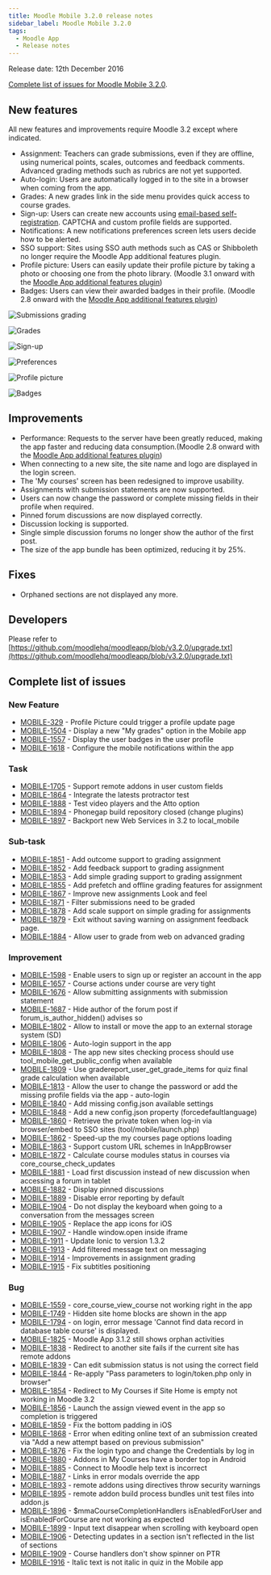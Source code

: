 ```yaml
---
title: Moodle Mobile 3.2.0 release notes
sidebar_label: Moodle Mobile 3.2.0
tags:
  - Moodle App
  - Release notes
---
```


Release date: 12th December 2016

[Complete list of issues for Moodle Mobile 3.2.0](https://moodle.atlassian.net/jira/secure/ReleaseNote.jspa?projectId=10070&version=15458).

## New features

All new features and improvements require Moodle 3.2 except where indicated.

- Assignment: Teachers can grade submissions, even if they are offline, using numerical points, scales, outcomes and feedback comments. Advanced grading methods such as rubrics are not yet supported.
- Auto-login: Users are automatically logged in to the site in a browser when coming from the app.
- Grades: A new grades link in the side menu provides quick access to course grades.
- Sign-up: Users can create new accounts using [email-based self-registration](https://docs.moodle.org/en/Email-based_self-registration). CAPTCHA and custom profile fields are supported.
- Notifications: A new notifications preferences screen lets users decide how to be alerted.
- SSO support: Sites using SSO auth methods such as CAS or Shibboleth no longer require the Moodle App additional features plugin.
- Profile picture: Users can easily update their profile picture by taking a photo or choosing one from the photo library. (Moodle 3.1 onward with the [Moodle App additional features plugin](https://moodle.org/plugins/view.php?plugin=local_mobile))
- Badges: Users can view their awarded badges in their profile. (Moodle 2.8 onward with the [Moodle App additional features plugin](https://moodle.org/plugins/view.php?plugin=local_mobile))

<div className="row">
<div className="col" style={{maxWidth: 300}}>

![Submissions grading](./_files/mm32001.png)

</div>
<div className="col" style={{maxWidth: 300}}>

![Grades](./_files/mm32002.png)

</div>
<div className="col" style={{maxWidth: 300}}>

![Sign-up](./_files/mm32003.png)

</div>
</div><div className="row">
<div className="col" style={{maxWidth: 300}}>

![Preferences](./_files/mm32004.png)

</div>
<div className="col" style={{maxWidth: 300}}>

![Profile picture](./_files/mm32005.png)

</div>
<div className="col" style={{maxWidth: 300}}>

![Badges](./_files/mm32006.png)

</div>
</div>

## Improvements

- Performance: Requests to the server have been greatly reduced, making the app faster and reducing data consumption.(Moodle 2.8 onward with the [Moodle App additional features plugin](https://moodle.org/plugins/view.php?plugin=local_mobile))
- When connecting to a new site, the site name and logo are displayed in the login screen.
- The 'My courses' screen has been redesigned to improve usability.
- Assignments with submission statements are now supported.
- Users can now change the password or complete missing fields in their profile when required.
- Pinned forum discussions are now displayed correctly.
- Discussion locking is supported.
- Single simple discussion forums no longer show the author of the first post.
- The size of the app bundle has been optimized, reducing it by 25%.

## Fixes

- Orphaned sections are not displayed any more.

## Developers

Please refer to [https://github.com/moodlehq/moodleapp/blob/v3.2.0/upgrade.txt](https://github.com/moodlehq/moodleapp/blob/v3.2.0/upgrade.txt)

## Complete list of issues

### New Feature

- [MOBILE-329](https://moodle.atlassian.net/browse/MOBILE-329) - Profile Picture could trigger a profile update page
- [MOBILE-1504](https://moodle.atlassian.net/browse/MOBILE-1504) - Display a new "My grades" option in the Mobile app
- [MOBILE-1557](https://moodle.atlassian.net/browse/MOBILE-1557) - Display the user badges in the user profile
- [MOBILE-1618](https://moodle.atlassian.net/browse/MOBILE-1618) - Configure the mobile notifications within the app

### Task

- [MOBILE-1705](https://moodle.atlassian.net/browse/MOBILE-1705) - Support remote addons in user custom fields
- [MOBILE-1864](https://moodle.atlassian.net/browse/MOBILE-1864) - Integrate the latests protractor test
- [MOBILE-1888](https://moodle.atlassian.net/browse/MOBILE-1888) - Test video players and the Atto option
- [MOBILE-1894](https://moodle.atlassian.net/browse/MOBILE-1894) - Phonegap build repository closed (change plugins)
- [MOBILE-1897](https://moodle.atlassian.net/browse/MOBILE-1897) - Backport new Web Services in 3.2 to local_mobile

### Sub-task

- [MOBILE-1851](https://moodle.atlassian.net/browse/MOBILE-1851) - Add outcome support to grading assignment
- [MOBILE-1852](https://moodle.atlassian.net/browse/MOBILE-1852) - Add feedback support to grading assignment
- [MOBILE-1853](https://moodle.atlassian.net/browse/MOBILE-1853) - Add simple grading support to grading assignment
- [MOBILE-1855](https://moodle.atlassian.net/browse/MOBILE-1855) - Add prefetch and offline grading features for assignment
- [MOBILE-1867](https://moodle.atlassian.net/browse/MOBILE-1867) - Improve new assignments Look and feel
- [MOBILE-1871](https://moodle.atlassian.net/browse/MOBILE-1871) - Filter submissions need to be graded
- [MOBILE-1878](https://moodle.atlassian.net/browse/MOBILE-1878) - Add scale support on simple grading for assignments
- [MOBILE-1879](https://moodle.atlassian.net/browse/MOBILE-1879) - Exit without saving warning on assignment feedback page.
- [MOBILE-1884](https://moodle.atlassian.net/browse/MOBILE-1884) - Allow user to grade from web on advanced grading

### Improvement

<!-- cspell:disable -->

- [MOBILE-1598](https://moodle.atlassian.net/browse/MOBILE-1598) - Enable users to sign up or register an account in the app
- [MOBILE-1657](https://moodle.atlassian.net/browse/MOBILE-1657) - Course actions under course are very tight
- [MOBILE-1676](https://moodle.atlassian.net/browse/MOBILE-1676) - Allow submitting assignments with submission statement
- [MOBILE-1687](https://moodle.atlassian.net/browse/MOBILE-1687) - Hide author of the forum post if forum_is_author_hidden() advises so
- [MOBILE-1802](https://moodle.atlassian.net/browse/MOBILE-1802) - Allow to install or move the app to an external storage system (SD)
- [MOBILE-1806](https://moodle.atlassian.net/browse/MOBILE-1806) - Auto-login support in the app
- [MOBILE-1808](https://moodle.atlassian.net/browse/MOBILE-1808) - The app new sites checking process should use tool_mobile_get_public_config when available
- [MOBILE-1809](https://moodle.atlassian.net/browse/MOBILE-1809) - Use gradereport_user_get_grade_items for quiz final grade calculation when available
- [MOBILE-1813](https://moodle.atlassian.net/browse/MOBILE-1813) - Allow the user to change the password or add the missing profile fields via the app - auto-login
- [MOBILE-1840](https://moodle.atlassian.net/browse/MOBILE-1840) - Add missing config.json available settings
- [MOBILE-1848](https://moodle.atlassian.net/browse/MOBILE-1848) - Add a new config.json property (forcedefaultlanguage)
- [MOBILE-1860](https://moodle.atlassian.net/browse/MOBILE-1860) - Retrieve the private token when log-in via browser/embed to SSO sites (tool/mobile/launch.php)
- [MOBILE-1862](https://moodle.atlassian.net/browse/MOBILE-1862) - Speed-up the my courses page options loading
- [MOBILE-1863](https://moodle.atlassian.net/browse/MOBILE-1863) - Support custom URL schemes in InAppBrowser
- [MOBILE-1872](https://moodle.atlassian.net/browse/MOBILE-1872) - Calculate course modules status in courses via core_course_check_updates
- [MOBILE-1881](https://moodle.atlassian.net/browse/MOBILE-1881) - Load first discussion instead of new discussion when accessing a forum in tablet
- [MOBILE-1882](https://moodle.atlassian.net/browse/MOBILE-1882) - Display pinned discussions
- [MOBILE-1889](https://moodle.atlassian.net/browse/MOBILE-1889) - Disable error reporting by default
- [MOBILE-1904](https://moodle.atlassian.net/browse/MOBILE-1904) - Do not display the keyboard when going to a conversation from the messages screen
- [MOBILE-1905](https://moodle.atlassian.net/browse/MOBILE-1905) - Replace the app icons for iOS
- [MOBILE-1907](https://moodle.atlassian.net/browse/MOBILE-1907) - Handle window.open inside iframe
- [MOBILE-1911](https://moodle.atlassian.net/browse/MOBILE-1911) - Update Ionic to version 1.3.2
- [MOBILE-1913](https://moodle.atlassian.net/browse/MOBILE-1913) - Add filtered message text on messaging
- [MOBILE-1914](https://moodle.atlassian.net/browse/MOBILE-1914) - Improvements in assignment grading
- [MOBILE-1915](https://moodle.atlassian.net/browse/MOBILE-1915) - Fix subtitles positioning

<!-- cspell:enable -->

### Bug

- [MOBILE-1559](https://moodle.atlassian.net/browse/MOBILE-1559) - core_course_view_course not working right in the app
- [MOBILE-1749](https://moodle.atlassian.net/browse/MOBILE-1749) - Hidden site home blocks are shown in the app
- [MOBILE-1794](https://moodle.atlassian.net/browse/MOBILE-1794) - on login, error message 'Cannot find data record in database table course' is displayed.
- [MOBILE-1825](https://moodle.atlassian.net/browse/MOBILE-1825) - Moodle App 3.1.2 still shows orphan activities
- [MOBILE-1838](https://moodle.atlassian.net/browse/MOBILE-1838) - Redirect to another site fails if the current site has remote addons
- [MOBILE-1839](https://moodle.atlassian.net/browse/MOBILE-1839) - Can edit submission status is not using the correct field
- [MOBILE-1844](https://moodle.atlassian.net/browse/MOBILE-1844) - Re-apply "Pass parameters to login/token.php only in browser"
- [MOBILE-1854](https://moodle.atlassian.net/browse/MOBILE-1854) - Redirect to My Courses if Site Home is empty not working in Moodle 3.2
- [MOBILE-1856](https://moodle.atlassian.net/browse/MOBILE-1856) - Launch the assign viewed event in the app so completion is triggered
- [MOBILE-1859](https://moodle.atlassian.net/browse/MOBILE-1859) - Fix the bottom padding in iOS
- [MOBILE-1868](https://moodle.atlassian.net/browse/MOBILE-1868) - Error when editing online text of an submission created via "Add a new attempt based on previous submission"
- [MOBILE-1876](https://moodle.atlassian.net/browse/MOBILE-1876) - Fix the login typo and change the Credentials by log in
- [MOBILE-1880](https://moodle.atlassian.net/browse/MOBILE-1880) - Addons in My Courses have a border top in Android
- [MOBILE-1885](https://moodle.atlassian.net/browse/MOBILE-1885) - Connect to Moodle help text is incorrect
- [MOBILE-1887](https://moodle.atlassian.net/browse/MOBILE-1887) - Links in error modals override the app
- [MOBILE-1893](https://moodle.atlassian.net/browse/MOBILE-1893) - remote addons using directives throw security warnings
- [MOBILE-1895](https://moodle.atlassian.net/browse/MOBILE-1895) - remote addon build process bundles unit test files into addon.js
- [MOBILE-1896](https://moodle.atlassian.net/browse/MOBILE-1896) - $mmaCourseCompletionHandlers isEnabledForUser and isEnabledForCourse are not working as expected
- [MOBILE-1899](https://moodle.atlassian.net/browse/MOBILE-1899) - Input text disappear when scrolling with keyboard open
- [MOBILE-1906](https://moodle.atlassian.net/browse/MOBILE-1906) - Detecting updates in a section isn't reflected in the list of sections
- [MOBILE-1909](https://moodle.atlassian.net/browse/MOBILE-1909) - Course handlers don't show spinner on PTR
- [MOBILE-1916](https://moodle.atlassian.net/browse/MOBILE-1916) - Italic text is not italic in quiz in the Mobile app
